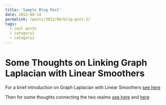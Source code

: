 ```yaml
---
title: 'Sample Blog Post'
date: 2012-08-14
permalink: /posts/2012/08/blog-post-1/
tags:
  - cool posts
  - category1
  - category2
---
```



Some Thoughts on Linking Graph Laplacian with Linear Smoothers
======

For a brief introduction on Graph Laplacian with Linear Smoothers [see here](https://jerrybubble.github.io/files/Laplacian_and_Linear_Smoother_Report.pdf)

Then for some thoughts connecting the two realms [see here](https://jerrybubble.github.io/files/Laplacian_and_Linear_Smoother_Report_2_12.pdf) and [here](https://jerrybubble.github.io/files/Laplacian_and_Linear_Smoother_Report_2_26.pdf)